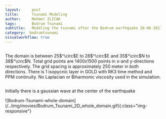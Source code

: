 ```yaml
---
layout:     post
title:      Tsunami Modeling
author:     Mehmet ILICAK
tags:       Bodrum Tsunami
subtitle:   Modeling the tsunami after the Bodrum earthquake 28-06-2017
category:  bodrumtsunami
visualworkflow: true
---
```


```python
```


<p>The domain is between 25$^\circ$E to 28$^\circ$E and 35$^\circ$N to 38$^\circ$N. Total grid points are 1400x1500 points in x-and y-directions respectively.
   The grid spacing is approximately 250 meter in both directions. There is 1   
isopycnic layer in GOLD with RK3 time method and PPM continuity. No Laplacian   
or Biharmonic viscosity used in the simulation.</p> 



```python
```


<p> Initially there is a gaussian wave at the center of the earthquake </p>     
![Bodrum-Tsunami-whole-domain](/../img/movies/Bodrum_Tsunami_2D_whole_domain.gif){:class="img-responsive"}  



```python
```
